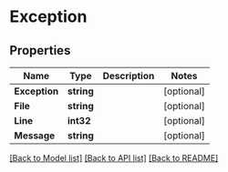 # Exception

## Properties

Name | Type | Description | Notes
------------ | ------------- | ------------- | -------------
**Exception** | **string** |  | [optional] 
**File** | **string** |  | [optional] 
**Line** | **int32** |  | [optional] 
**Message** | **string** |  | [optional] 

[[Back to Model list]](../README.md#documentation-for-models) [[Back to API list]](../README.md#documentation-for-api-endpoints) [[Back to README]](../README.md)


